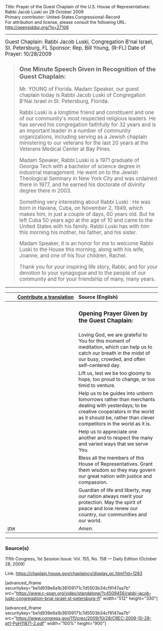 <html>
<head></head>
<body>
Title: Prayer of the Guest Chaplain of the U.S. House of Representatives: Rabbi Jacob Luski on 28 October 2009<br />
Primary contributor: United-States.Congressional-Record<br />
For attribution and license, please consult the following URL: <a href="http://opensiddur.org/?p=27106">http://opensiddur.org/?p=27106</a>
<p />
<hr />

<div class="english" style="font-size:1.2em;">
Guest Chaplain: Rabbi Jacob Luski, Congregation B'nai Israel, St. Petersburg, FL
Sponsor: Rep. Bill Young, (R-FL)
Date of Prayer: 10/28/2009

<blockquote>
<h3>One Minute Speech Given in Recognition of the Guest Chaplain:</h3>

Mr. YOUNG of Florida. Madam Speaker, our guest chaplain today is Rabbi Jacob Luski of Congregation B'Nai Israel in St. Petersburg, Florida.

Rabbi Luski is a longtime friend and constituent and one of our community's most respected religious leaders. He has served his congregation faithfully for 32 years and is an important leader in a number of community organizations, including serving as a Jewish chaplain ministering to our veterans for the last 20 years at the Veterans Medical Center at Bay Pines.

Madam Speaker, Rabbi Luski is a 1971 graduate of Georgia Tech with a bachelor of science degree in industrial management. He went on to the Jewish Theological Seminary in New York City and was ordained there in 1977, and he earned his doctorate of divinity degree there in 2003.

Something very interesting about Rabbi Luski : He was born in Havana, Cuba, on November 2, 1949, which makes him, in just a couple of days, 60 years old. But he left Cuba 50 years ago at the age of 10 and came to the United States with his family. Rabbi Luski has with him this morning his mother, his father, and his sister.

Madam Speaker, it is an honor for me to welcome Rabbi Luski to the House this morning, along with his wife, Joanne, and one of his four children, Rachel.

Thank you for your inspiring life story, Rabbi, and for your devotion to your synagogue and to the people of our community and for your friendship of many, many years.
</blockquote>
</div>

<hr />

<table style="margin-left: auto;margin-right: auto;" class="draggable">
<thead><tr><th id="x" style="text-align: right;"><a href="/contributing/upload/">Contribute a translation</a></th><th style="text-align: left;">Source (English)</th></tr></thead>
<tbody>
<tr><td style="vertical-align:top;" width="46%">
<div class="liturgy"><span lang="he">

</span></div></td>
 
<td style="vertical-align:top;" width="53%">
<div class="english">
<h3>Opening Prayer Given by the Guest Chaplain:</h3>
</div></td></tr>

<tr><td style="vertical-align:top;" width="46%">
<div class="liturgy"><span lang="he">

</span></div></td>
 
<td style="vertical-align:top;" width="53%">
<div class="english">
Loving God, 
we are grateful to You 
for this moment of meditation, 
which can help us to catch our breath 
in the midst of our busy, 
crowded, 
and often self–centered day.
</div></td></tr>


<tr><td style="vertical-align:top;" width="46%">
<div class="liturgy"><span lang="he">

</span></div></td>
 
<td style="vertical-align:top;" width="53%">
<div class="english">
Lift us, 
lest we be too gloomy 
to hope, 
too proud 
to change, 
or too timid 
to venture.
</div></td></tr>


<tr><td style="vertical-align:top;" width="46%">
<div class="liturgy"><span lang="he">

</span></div></td>
 
<td style="vertical-align:top;" width="53%">
<div class="english">
Help us to be guides 
into unborn tomorrows 
rather than merchants 
dealing with yesterdays; 
to be creative cooperators 
in the world as it should be, 
rather than clever competitors 
in the world as it is.
</div></td></tr>


<tr><td style="vertical-align:top;" width="46%">
<div class="liturgy"><span lang="he">

</span></div></td>
 
<td style="vertical-align:top;" width="53%">
<div class="english">
Help us to appreciate 
one another 
and to respect 
the many and varied ways 
that we serve You.
</div></td></tr>


<tr><td style="vertical-align:top;" width="46%">
<div class="liturgy"><span lang="he">

</span></div></td>
 
<td style="vertical-align:top;" width="53%">
<div class="english">
Bless all the members of this House of Representatives. 
Grant them wisdom 
so they may govern 
our great nation 
with justice 
and compassion.
</div></td></tr>


<tr><td style="vertical-align:top;" width="46%">
<div class="liturgy"><span lang="he">

</span></div></td>
 
<td style="vertical-align:top;" width="53%">
<div class="english">
Guardian of life and liberty, 
may our nation 
always merit your protection. 
May the spirit of peace and love 
renew our country, 
our communities 
and our world.
</div></td></tr>


<tr><td style="vertical-align:top;" width="46%">
<div class="liturgy"><span lang="he">
אָמֵן׃
</span></div></td>
 
<td style="vertical-align:top;" width="53%">
<div class="english">
<em>Amen.</em>
</div></td></tr>
</tbody></table>

<hr />

<h3>Source(s)</h3>

111th Congress, 1st Session
Issue: Vol. 155, No. 158 — Daily Edition (October 28, 2009)

Link: <a href="https://chaplain.house.gov/chaplaincy/display_gc.html?id=1283">https://chaplain.house.gov/chaplaincy/display_gc.html?id=1283</a>

[advanced_iframe securitykey="be1d939e6a1b36109171c7d5503b34cf9147aa7b" src="https://www.c-span.org/video/standalone/?c4509456/rabbi-jacob-luski-congregation-bnai-israel-st-petersburg-fl" width="512" height="330"]

[advanced_iframe securitykey="be1d939e6a1b36109171c7d5503b34cf9147aa7b" src="https://www.congress.gov/111/crec/2009/10/28/CREC-2009-10-28-pt1-PgH11871-2.pdf" width="100%" height="900"]
</body>
</html>